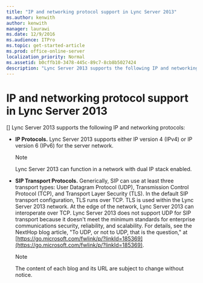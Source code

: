 ```yaml
---
title: "IP and networking protocol support in Lync Server 2013"
ms.author: kenwith
author: kenwith
manager: laurawi
ms.date: 12/9/2016
ms.audience: ITPro
ms.topic: get-started-article
ms.prod: office-online-server
localization_priority: Normal
ms.assetid: b0cffb10-3478-445c-89c7-8cb8b5027424
description: "Lync Server 2013 supports the following IP and networking protocols:"
---
```


# IP and networking protocol support in Lync Server 2013
[]
Lync Server 2013 supports the following IP and networking protocols:
  
- **IP Protocols.** Lync Server 2013 supports either IP version 4 (IPv4) or IP version 6 (IPv6) for the server network. 
    
    > [!NOTE]
    > Lync Server 2013 can function in a network with dual IP stack enabled. 
  
- **SIP Transport Protocols.** Generically, SIP can use at least three transport types: User Datagram Protocol (UDP), Transmission Control Protocol (TCP), and Transport Layer Security (TLS). In the default SIP transport configuration, TLS runs over TCP. TLS is used within the Lync Server 2013 network. At the edge of the network, Lync Server 2013 can interoperate over TCP. Lync Server 2013 does not support UDP for SIP transport because it doesn't meet the minimum standards for enterprise communications security, reliability, and scalability. For details, see the NextHop blog article, "To UDP, or not to UDP, that is the question," at [https://go.microsoft.com/fwlink/p/?linkId=185369](https://go.microsoft.com/fwlink/p/?linkId=185369).
    
    > [!NOTE]
    > The content of each blog and its URL are subject to change without notice. 
  

